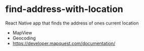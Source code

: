 # find-address-with-location
React Native app that finds the address of ones current location
- MapView
- Geocoding
- https://developer.mapquest.com/documentation/
